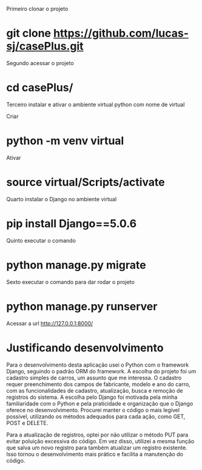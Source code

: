 Primeiro clonar o projeto
# git clone https://github.com/lucas-sj/casePlus.git

Segundo acessar o projeto
# cd casePlus/

Terceiro instalar e ativar o ambiente virtual python com nome de virtual

Criar
# python -m venv virtual
Ativar
# source virtual/Scripts/activate

Quarto instalar o Django no ambiente virtual
# pip install Django==5.0.6

Quinto executar o comando
# python manage.py migrate

Sexto executar o comando para dar rodar o projeto
# python manage.py runserver

Acessar a url http://127.0.0.1:8000/

# Justificando desenvolvimento
Para o desenvolvimento desta aplicação usei o Python com o framework Django, seguindo o padrão ORM do framework. A escolha do projeto foi um cadastro simples de carros, um assunto que me interessa. O cadastro requer preenchimento dos campos de fabricante, modelo e ano do carro, com as funcionalidades de cadastro, atualização, busca e remoção de registros do sistema.
A escolha pelo Django foi motivada pela minha familiaridade com o Python e pela praticidade e organização que o Django oferece no desenvolvimento. Procurei manter o código o mais legível possível, utilizando os métodos adequados para cada ação, como GET, POST e DELETE.

Para a atualização de registros, optei por não utilizar o método PUT para evitar poluição excessiva do código. Em vez disso, utilizei a mesma função que salva um novo registro para também atualizar um registro existente. Isso tornou o desenvolvimento mais prático e facilita a manutenção do código.
